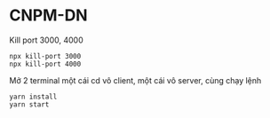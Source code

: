 # CNPM-DN

Kill port 3000, 4000
```
npx kill-port 3000
npx kill-port 4000
```
Mở 2 terminal một cái cd vô client, một cái vô server, cùng chạy lệnh
```
yarn install
yarn start
```
